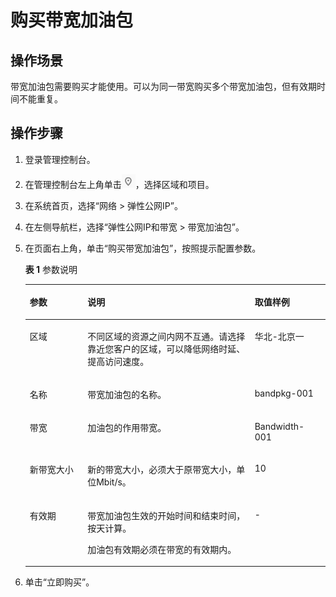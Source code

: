 # 购买带宽加油包<a name="bandwidthpk_0003"></a>

## 操作场景<a name="zh-cn_topic_0137003428_section15598193716333"></a>

带宽加油包需要购买才能使用。可以为同一带宽购买多个带宽加油包，但有效期时间不能重复。

## 操作步骤<a name="zh-cn_topic_0137003428_section61611234143615"></a>

1.  登录管理控制台。
2.  在管理控制台左上角单击![](figures/icon-region.png)，选择区域和项目。
3.  在系统首页，选择“网络 \> 弹性公网IP”。
4.  在左侧导航栏，选择“弹性公网IP和带宽 \>  带宽加油包”。
5.  在页面右上角，单击“购买带宽加油包”，按照提示配置参数。

    **表 1**  参数说明

    <a name="zh-cn_topic_0137003428_t9c09e108a58e47cd8be10575494ef9c2"></a>
    <table><thead align="left"><tr id="zh-cn_topic_0137003428_r243a457356d844a28b2c5dfcb381d3ca"><th class="cellrowborder" valign="top" width="19.24%" id="mcps1.2.4.1.1"><p id="zh-cn_topic_0137003428_a351cf2430e0e40d2bc4e0b8e509649bb"><a name="zh-cn_topic_0137003428_a351cf2430e0e40d2bc4e0b8e509649bb"></a><a name="zh-cn_topic_0137003428_a351cf2430e0e40d2bc4e0b8e509649bb"></a>参数</p>
    </th>
    <th class="cellrowborder" valign="top" width="55.7%" id="mcps1.2.4.1.2"><p id="zh-cn_topic_0137003428_abf569c9e39bd4ba99a7ab37cc60e6883"><a name="zh-cn_topic_0137003428_abf569c9e39bd4ba99a7ab37cc60e6883"></a><a name="zh-cn_topic_0137003428_abf569c9e39bd4ba99a7ab37cc60e6883"></a>说明</p>
    </th>
    <th class="cellrowborder" valign="top" width="25.06%" id="mcps1.2.4.1.3"><p id="zh-cn_topic_0137003428_af6ab204c10ca462f889acfe449817860"><a name="zh-cn_topic_0137003428_af6ab204c10ca462f889acfe449817860"></a><a name="zh-cn_topic_0137003428_af6ab204c10ca462f889acfe449817860"></a>取值样例</p>
    </th>
    </tr>
    </thead>
    <tbody><tr id="zh-cn_topic_0137003428_rc908647483fd4e478dc43fd83fcb6575"><td class="cellrowborder" valign="top" width="19.24%" headers="mcps1.2.4.1.1 "><p id="zh-cn_topic_0137003428_p6840101583112"><a name="zh-cn_topic_0137003428_p6840101583112"></a><a name="zh-cn_topic_0137003428_p6840101583112"></a>区域</p>
    </td>
    <td class="cellrowborder" valign="top" width="55.7%" headers="mcps1.2.4.1.2 "><p id="zh-cn_topic_0137003428_p183701517313"><a name="zh-cn_topic_0137003428_p183701517313"></a><a name="zh-cn_topic_0137003428_p183701517313"></a>不同区域的资源之间内网不互通。请选择靠近您客户的区域，可以降低网络时延、提高访问速度。</p>
    </td>
    <td class="cellrowborder" valign="top" width="25.06%" headers="mcps1.2.4.1.3 "><p id="zh-cn_topic_0137003428_p14727534142017"><a name="zh-cn_topic_0137003428_p14727534142017"></a><a name="zh-cn_topic_0137003428_p14727534142017"></a>华北-北京一</p>
    </td>
    </tr>
    <tr id="zh-cn_topic_0137003428_ra338f8572c2042b1909a2e07a43a1868"><td class="cellrowborder" valign="top" width="19.24%" headers="mcps1.2.4.1.1 "><p id="zh-cn_topic_0137003428_p138341015183117"><a name="zh-cn_topic_0137003428_p138341015183117"></a><a name="zh-cn_topic_0137003428_p138341015183117"></a>名称</p>
    </td>
    <td class="cellrowborder" valign="top" width="55.7%" headers="mcps1.2.4.1.2 "><p id="zh-cn_topic_0137003428_p111062055135218"><a name="zh-cn_topic_0137003428_p111062055135218"></a><a name="zh-cn_topic_0137003428_p111062055135218"></a>带宽加油包的名称。</p>
    </td>
    <td class="cellrowborder" valign="top" width="25.06%" headers="mcps1.2.4.1.3 "><p id="zh-cn_topic_0137003428_p761833275616"><a name="zh-cn_topic_0137003428_p761833275616"></a><a name="zh-cn_topic_0137003428_p761833275616"></a>bandpkg-001</p>
    </td>
    </tr>
    <tr id="zh-cn_topic_0137003428_ra7655f6b0a5c4d13a2b144962179f7c7"><td class="cellrowborder" valign="top" width="19.24%" headers="mcps1.2.4.1.1 "><p id="zh-cn_topic_0137003428_p1323771114537"><a name="zh-cn_topic_0137003428_p1323771114537"></a><a name="zh-cn_topic_0137003428_p1323771114537"></a>带宽</p>
    </td>
    <td class="cellrowborder" valign="top" width="55.7%" headers="mcps1.2.4.1.2 "><p id="zh-cn_topic_0137003428_p123501112532"><a name="zh-cn_topic_0137003428_p123501112532"></a><a name="zh-cn_topic_0137003428_p123501112532"></a>加油包的作用带宽。</p>
    </td>
    <td class="cellrowborder" valign="top" width="25.06%" headers="mcps1.2.4.1.3 "><p id="zh-cn_topic_0137003428_p483221523120"><a name="zh-cn_topic_0137003428_p483221523120"></a><a name="zh-cn_topic_0137003428_p483221523120"></a>Bandwidth-001</p>
    </td>
    </tr>
    <tr id="zh-cn_topic_0137003428_rb52b3141fd1645fa9b31b70b568453ed"><td class="cellrowborder" valign="top" width="19.24%" headers="mcps1.2.4.1.1 "><p id="zh-cn_topic_0137003428_p3229171115310"><a name="zh-cn_topic_0137003428_p3229171115310"></a><a name="zh-cn_topic_0137003428_p3229171115310"></a>新带宽大小</p>
    </td>
    <td class="cellrowborder" valign="top" width="55.7%" headers="mcps1.2.4.1.2 "><p id="zh-cn_topic_0137003428_p10228181119532"><a name="zh-cn_topic_0137003428_p10228181119532"></a><a name="zh-cn_topic_0137003428_p10228181119532"></a>新的带宽大小，必须大于原带宽大小，单位Mbit/s。</p>
    </td>
    <td class="cellrowborder" valign="top" width="25.06%" headers="mcps1.2.4.1.3 "><p id="zh-cn_topic_0137003428_p222661117535"><a name="zh-cn_topic_0137003428_p222661117535"></a><a name="zh-cn_topic_0137003428_p222661117535"></a>10</p>
    </td>
    </tr>
    <tr id="zh-cn_topic_0137003428_row156841537885"><td class="cellrowborder" valign="top" width="19.24%" headers="mcps1.2.4.1.1 "><p id="zh-cn_topic_0137003428_p1922471135310"><a name="zh-cn_topic_0137003428_p1922471135310"></a><a name="zh-cn_topic_0137003428_p1922471135310"></a>有效期</p>
    </td>
    <td class="cellrowborder" valign="top" width="55.7%" headers="mcps1.2.4.1.2 "><p id="zh-cn_topic_0137003428_p3686154515191"><a name="zh-cn_topic_0137003428_p3686154515191"></a><a name="zh-cn_topic_0137003428_p3686154515191"></a>带宽加油包生效的开始时间和结束时间，按天计算。</p>
    <p id="zh-cn_topic_0137003428_p13222121125315"><a name="zh-cn_topic_0137003428_p13222121125315"></a><a name="zh-cn_topic_0137003428_p13222121125315"></a>加油包有效期必须在带宽的有效期内。</p>
    </td>
    <td class="cellrowborder" valign="top" width="25.06%" headers="mcps1.2.4.1.3 "><p id="zh-cn_topic_0137003428_p320751195314"><a name="zh-cn_topic_0137003428_p320751195314"></a><a name="zh-cn_topic_0137003428_p320751195314"></a>-</p>
    </td>
    </tr>
    </tbody>
    </table>

6.  单击“立即购买”。

